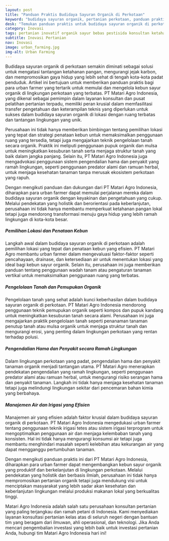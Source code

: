 ```yaml
---
layout: post
title: "Panduan Praktis Budidaya Sayuran Organik di Perkotaan"
keyword: "budidaya sayuran organik, pertanian perkotaan, panduan praktis pertanian, PT Matari Agro, konsultan pertanian, pelatihan pertanian terpadu"
desk: "Temukan panduan praktis untuk budidaya sayuran organik di perkotaan melalui artikel ini. PT Matari Agro Indonesia sebagai konsultan dan pusat pelatihan pertanian terpadu membagikan pengetahuan dan teknik terbaru dalam mendukung pertumbuhan pertanian organik di lingkungan urban"
category: Inovasi
tags: pertanian inovatif organik sayur bebas pestisida konsultan ketahanan pangan
subtitle: Inovasi Pertanian
nav: Inovasi
image: urban_farming.jpg
img-alt: Urban Farming
---
```


Budidaya sayuran organik di perkotaan semakin diminati sebagai solusi untuk mengatasi tantangan ketahanan pangan, mengurangi jejak karbon, dan mempromosikan gaya hidup yang lebih sehat di tengah kota-kota padat penduduk. Artikel ini bertujuan untuk memberikan panduan praktis bagi para urban farmer yang tertarik untuk memulai dan mengelola kebun sayur organik di lingkungan perkotaan yang terbatas. PT Matari Agro Indonesia, yang dikenal sebagai pemimpin dalam layanan konsultan dan pusat pelatihan pertanian terpadu, memiliki peran krusial dalam memfasilitasi transfer pengetahuan dan keterampilan teknis yang diperlukan untuk sukses dalam budidaya sayuran organik di lokasi dengan ruang terbatas dan tantangan lingkungan yang unik.

Perusahaan ini tidak hanya memberikan bimbingan tentang pemilihan lokasi yang tepat dan strategi penataan kebun untuk memaksimalkan penggunaan ruang yang tersedia, tetapi juga mengajarkan teknik pengelolaan tanah secara organik. Praktik ini meliputi penggunaan pupuk organik dan mulsa untuk meningkatkan kesuburan tanah serta menjaga struktur tanah yang baik dalam jangka panjang. Selain itu, PT Matari Agro Indonesia juga mengadvokasi penggunaan sistem pengendalian hama dan penyakit yang ramah lingkungan, seperti penggunaan predator alami dan ramuan herbal, untuk menjaga kesehatan tanaman tanpa merusak ekosistem perkotaan yang rapuh.

Dengan mengikuti panduan dan dukungan dari PT Matari Agro Indonesia, diharapkan para urban farmer dapat memulai perjalanan mereka dalam budidaya sayuran organik dengan keyakinan dan pengetahuan yang cukup. Melalui pendekatan yang holistik dan berorientasi pada keberlanjutan, perusahaan ini tidak hanya membantu memperkuat ketahanan pangan lokal tetapi juga mendorong transformasi menuju gaya hidup yang lebih ramah lingkungan di kota-kota besar.

##### Pemilihan Lokasi dan Penataan Kebun
Langkah awal dalam budidaya sayuran organik di perkotaan adalah pemilihan lokasi yang tepat dan penataan kebun yang efisien. PT Matari Agro membantu urban farmer dalam mengevaluasi faktor-faktor seperti pencahayaan, drainase, dan ketersediaan air untuk menentukan lokasi yang ideal bagi kebun sayur organik. Selain itu, perusahaan ini juga memberikan panduan tentang penggunaan wadah tanam atau pengaturan tanaman vertikal untuk memaksimalkan penggunaan ruang yang terbatas.

##### Pengelolaan Tanah dan Pemupukan Organik
Pengelolaan tanah yang sehat adalah kunci keberhasilan dalam budidaya sayuran organik di perkotaan. PT Matari Agro Indonesia mendorong penggunaan teknik pemupukan organik seperti kompos dan pupuk kandang untuk meningkatkan kesuburan tanah secara alami. Perusahaan ini juga mengajarkan praktik pengelolaan tanah seperti penanaman tanaman penutup tanah atau mulsa organik untuk menjaga struktur tanah dan mengurangi erosi, yang penting dalam lingkungan perkotaan yang rentan terhadap polusi.

##### Pengendalian Hama dan Penyakit secara Ramah Lingkungan
Dalam lingkungan perkotaan yang padat, pengendalian hama dan penyakit tanaman organik menjadi tantangan utama. PT Matari Agro menerapkan pendekatan pengendalian yang ramah lingkungan, seperti penggunaan predator alami atau ramuan herbal, untuk mengurangi risiko serangan hama dan penyakit tanaman. Langkah ini tidak hanya menjaga kesehatan tanaman tetapi juga melindungi lingkungan sekitar dari pencemaran bahan kimia yang berbahaya.

##### Manajemen Air dan Irigasi yang Efisien
Manajemen air yang efisien adalah faktor krusial dalam budidaya sayuran organik di perkotaan. PT Matari Agro Indonesia mengedukasi urban farmer tentang penggunaan teknik irigasi tetes atau sistem irigasi terprogram untuk mengoptimalkan penggunaan air dan menjaga kelembaban tanah yang konsisten. Hal ini tidak hanya mengurangi konsumsi air tetapi juga membantu menghindari masalah seperti kelebihan atau kekurangan air yang dapat mengganggu pertumbuhan tanaman.

Dengan mengikuti panduan praktis ini dari PT Matari Agro Indonesia, diharapkan para urban farmer dapat mengembangkan kebun sayur organik yang produktif dan berkelanjutan di lingkungan perkotaan. Melalui pendekatan yang holistik dan berbasis ilmiah, perusahaan ini tidak hanya mempromosikan pertanian organik tetapi juga mendukung visi untuk menciptakan masyarakat yang lebih sadar akan kesehatan dan keberlanjutan lingkungan melalui produksi makanan lokal yang berkualitas tinggi.

Matari Agro Indonesia adalah salah satu perusahaan konsultan pertanian yang paling terjangkau dan ramah petani di Indonesia. Kami menyediakan layanan konsultasi pertanian kelas atas di seluruh negeri dengan bantuan tim yang beragam dari ilmuwan, ahli operasional, dan teknologi. Jika Anda mencari pengembalian investasi yang lebih baik untuk investasi pertanian Anda, hubungi tim Matari Agro Indonesia hari ini!

